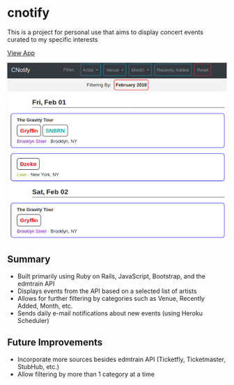 # cnotify
This is a project for personal use that aims to display concert events curated to my specific interests

[View App](https://cnotify.herokuapp.com)

![screenshot](https://github.com/kianga722/cnotify/blob/master/public/images/screenshot.jpg)

## Summary

* Built primarily using Ruby on Rails, JavaScript, Bootstrap, and the edmtrain API
* Displays events from the API based on a selected list of artists
* Allows for further filtering by categories such as Venue, Recently Added, Month, etc.
* Sends daily e-mail notifications about new events (using Heroku Scheduler)

## Future Improvements

* Incorporate more sources besides edmtrain API (Ticketfly, Ticketmaster, StubHub, etc.)
* Allow filtering by more than 1 category at a time